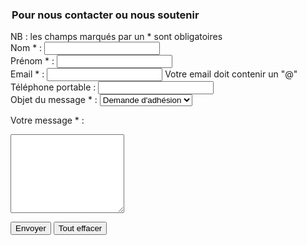 <div class="jumbotron">
<div class="container">

<form class="col-lg-6" action="traitement.php" method="post">
<legend> <h3> Pour nous contacter ou nous soutenir </h3> </legend>
<span> NB : les champs marqués par un * sont obligatoires </span>

<div class="form-group">
<label for="nom"> Nom * : </label>
<input id="nom" type="text" class="form-control" required="required"/>
</div>

<div class="form-group">
<label for="prenom"> Prénom * : </label>
<input id="prenom" type="text" class="form-control" required="required"/>
</div>

<div class="form-group">
<label for="email"> Email * : </label>
<input id="email" type="email" class="form-control" required="required"/> <span class="help-block pull-right"> Votre email doit contenir un "@" </span>
</div>

<div class="form-group">
<label for="telephone"> Téléphone portable : </label>
<input id="telephone" type="tel" class="form-control"/>
</div>

<div class="form-group">
<label for="select"> Objet du message * : </label>
<select id="objet" class="form-control" required="required">
<option> Demande d'adhésion </option>
<option> Soutien ou don </option>
<option> Autre </option>
</select>
</div>

<label for="textarea"> Votre message * : </label>
<textarea id="message" class="form-control" rows="8" placeholder="Tapez votre message ici" required="required"> </textarea>
<br/>

<button class="btn btn-primary" type="submit"> Envoyer </button>
<button class="btn btn-danger" type="reset"> Tout effacer </button>

</form>
</div>
</div>